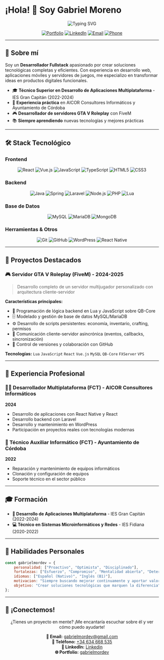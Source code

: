 # ¡Hola! 👋 Soy Gabriel Moreno

<div align="center">
  <img src="https://readme-typing-svg.herokuapp.com?font=Fira+Code&size=30&duration=3000&pause=1000&color=8B5CF6&center=true&vCenter=true&width=600&lines=Desarrollador+Fullstack;Creador+de+Servidores+GTA+V+RP;Aprendiendo+nuevas+tecnolog%C3%ADas" alt="Typing SVG" />
</div>

<div align="center">
  
  [![Portfolio](https://img.shields.io/badge/Portfolio-8B5CF6?style=for-the-badge&logo=vercel&logoColor=white)](gabrielmordev.es)
  [![LinkedIn](https://img.shields.io/badge/LinkedIn-0077B5?style=for-the-badge&logo=linkedin&logoColor=white)](https://www.linkedin.com/in/gabriel-moreno-munoz/)
  [![Email](https://img.shields.io/badge/Email-D14836?style=for-the-badge&logo=gmail&logoColor=white)](mailto:gabrielmordev@gmail.com)
  [![Phone](https://img.shields.io/badge/Phone-25D366?style=for-the-badge&logo=whatsapp&logoColor=white)](tel:+34634668535)

</div>

---

## 🚀 Sobre mí

Soy un **Desarrollador Fullstack** apasionado por crear soluciones tecnológicas completas y eficientes. Con experiencia en desarrollo web, aplicaciones móviles y servidores de juegos, me especializo en transformar ideas en productos digitales funcionales.

- 🎓 **Técnico Superior en Desarrollo de Aplicaciones Multiplataforma** - IES Gran Capitán (2022-2024)
- 💼 **Experiencia práctica** en AICOR Consultores Informáticos y Ayuntamiento de Córdoba
- 🎮 **Desarrollador de servidores GTA V Roleplay** con FiveM
- 📚 **Siempre aprendiendo** nuevas tecnologías y mejores prácticas

---

## 🛠️ Stack Tecnológico

### Frontend
<div align="center">
  
  ![React](https://img.shields.io/badge/React-20232A?style=for-the-badge&logo=react&logoColor=61DAFB)
  ![Vue.js](https://img.shields.io/badge/Vue.js-35495E?style=for-the-badge&logo=vue.js&logoColor=4FC08D)
  ![JavaScript](https://img.shields.io/badge/JavaScript-F7DF1E?style=for-the-badge&logo=javascript&logoColor=black)
  ![TypeScript](https://img.shields.io/badge/TypeScript-007ACC?style=for-the-badge&logo=typescript&logoColor=white)
  ![HTML5](https://img.shields.io/badge/HTML5-E34F26?style=for-the-badge&logo=html5&logoColor=white)
  ![CSS3](https://img.shields.io/badge/CSS3-1572B6?style=for-the-badge&logo=css3&logoColor=white)

</div>

### Backend
<div align="center">
  
  ![Java](https://img.shields.io/badge/Java-ED8B00?style=for-the-badge&logo=openjdk&logoColor=white)
  ![Spring](https://img.shields.io/badge/Spring-6DB33F?style=for-the-badge&logo=spring&logoColor=white)
  ![Laravel](https://img.shields.io/badge/Laravel-FF2D20?style=for-the-badge&logo=laravel&logoColor=white)
  ![Node.js](https://img.shields.io/badge/Node.js-43853D?style=for-the-badge&logo=node.js&logoColor=white)
  ![PHP](https://img.shields.io/badge/PHP-777BB4?style=for-the-badge&logo=php&logoColor=white)
  ![Lua](https://img.shields.io/badge/Lua-2C2D72?style=for-the-badge&logo=lua&logoColor=white)

</div>

### Base de Datos
<div align="center">
  
  ![MySQL](https://img.shields.io/badge/MySQL-00000F?style=for-the-badge&logo=mysql&logoColor=white)
  ![MariaDB](https://img.shields.io/badge/MariaDB-003545?style=for-the-badge&logo=mariadb&logoColor=white)
  ![MongoDB](https://img.shields.io/badge/MongoDB-4EA94B?style=for-the-badge&logo=mongodb&logoColor=white)

</div>

### Herramientas & Otros
<div align="center">
  
  ![Git](https://img.shields.io/badge/Git-F05032?style=for-the-badge&logo=git&logoColor=white)
  ![GitHub](https://img.shields.io/badge/GitHub-100000?style=for-the-badge&logo=github&logoColor=white)
  ![WordPress](https://img.shields.io/badge/WordPress-21759B?style=for-the-badge&logo=wordpress&logoColor=white)
  ![React Native](https://img.shields.io/badge/React_Native-20232A?style=for-the-badge&logo=react&logoColor=61DAFB)

</div>

---

## 🎯 Proyectos Destacados

### 🎮 Servidor GTA V Roleplay (FiveM) - 2024-2025
> Desarrollo completo de un servidor multijugador personalizado con arquitectura cliente-servidor

**Características principales:**
- 🔧 Programación de lógica backend en Lua y JavaScript sobre QB-Core
- 🗄️ Modelado y gestión de base de datos MySQL/MariaDB
- ⚙️ Desarrollo de scripts persistentes: economía, inventario, crafting, permisos
- 🔄 Comunicación cliente-servidor asincrónica (eventos, callbacks, sincronización)
- 📝 Control de versiones y colaboración con GitHub

**Tecnologías:** `Lua` `JavaScript` `React` `Vue.js` `MySQL` `QB-Core` `FXServer` `VPS`

---

## 💼 Experiencia Profesional

### 👨‍💻 Desarrollador Multiplataforma (FCT) - AICOR Consultores Informáticos
**2024**
- Desarrollo de aplicaciones con React Native y React
- Desarrollo backend con Laravel
- Desarrollo y mantenimiento en WordPress
- Participación en proyectos reales con tecnologías modernas

### 🔧 Técnico Auxiliar Informático (FCT) - Ayuntamiento de Córdoba  
**2022**
- Reparación y mantenimiento de equipos informáticos
- Clonación y configuración de equipos
- Soporte técnico en el sector público

---
## 🎓 Formación

- **📱 Desarrollo de Aplicaciones Multiplataforma** - IES Gran Capitán (2022-2024)
- **💻 Técnico en Sistemas Microinformáticos y Redes** - IES Fidiana (2020-2022)

---

## 🌟 Habilidades Personales

```javascript
const gabrielmordev = {
    personalidad: ["Proactivo", "Optimista", "Disciplinado"],
    fortalezas: ["Esfuerzo", "Compromiso", "Mentalidad abierta", "Determinación"],
    idiomas: ["Español (Nativo)", "Inglés (B1)"],
    motivacion: "Siempre buscando mejorar continuamente y aportar valor",
    objetivo: "Crear soluciones tecnológicas que marquen la diferencia"
};
```

---

## 🤝 ¡Conectemos!

<div align="center">

¿Tienes un proyecto en mente? ¡Me encantaría escuchar sobre él y ver cómo puedo ayudarte!

**📧 Email:** [gabrielmordev@gmail.com](mailto:gabrielmordev@gmail.com)  
**📱 Teléfono:** [+34 634 668 535](tel:+34634668535)  
**💼 LinkedIn:** [Linkedin](https://www.linkedin.com/in/gabriel-moreno-munoz/)  
**🌐 Portfolio:** [gabrielmordev](gabrielmordev.es)

</div>

